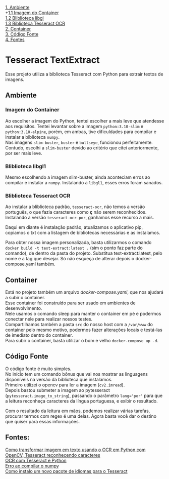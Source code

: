 [1. Ambiente](#ambiente)</br>
+[1.1 Imagem do Container](#imagem-do-container)</br>
[1.2 Bliblioteca libgl](#bliblioteca-libgl1)</br>
[1.3 Biblioteca Tesseract OCR](#bliblioteca-tesseract-ocr)</br>
[2. Container](#container)</br>
[3. Código Fonte](#código-fonte)</br>
[4. Fontes](#fontes)</br>

# Tesseract TextExtract
Esse projeto utiliza a biblioteca Tesseract com Python para extrair textos de imagens.

## Ambiente
### Imagem do Container
Ao escolher a imagem do Python, tentei escolher a mais leve que atendesse aos requisitos.
Tentei levantar sobre a imagem `python:3.10-slim` e `python:3.10-alpine`, porém, em ambas, tive dificuldades para compilar e instalar a biblioteca `numpy`.</br>
Nas imagens `slim-buster`, `buster` e `bullseye`, funcionou perfeitamente. Contudo, escolhi a `slim-buster` devido ao critério que citei anteriormente, por ser mais leve.
### Bliblioteca libgl1
Mesmo escolhendo a imagem slim-buster, ainda aconteciam erros ao compilar e instalar a `numpy`. Instalando a `libgl1`, esses erros foram sanados.
### Bliblioteca Tesseract OCR
Ao instalar a bliblioteca padrão, `tesseract-ocr`, não temos a versão português, o que fazia caracteres como **ç** não serem reconhecidos. Instalando a versão `tesseract-ocr-por`, ganhamos esse recurso a mais.

Daqui em diante é instalação padrão, atualizamos o aplicativo pip, copiamos o txt com a listagem de bibliotecas necessárias e as instalamos.

Para obter nossa imagem personalizada, basta utilizarmos o comando `docker build -t text-extract:latest .` (sim o ponto faz parte do comando), de dentro da pasta do projeto.
Substitua text-extract:latest, pelo nome e a tag que desejar. Só não esqueça de alterar depois o docker-compose.yaml também.

## Container
Está no projeto também um arquivo *docker-compose.yaml*, que nos ajudará a subir o container.</br>
Esse container foi construído para ser usado em ambientes de desenvolvimento.</br>
Nele usamos o comando sleep para manter o container em pé e podermos conectar nele para realizar nossos testes.</br>
Compartilhamos também a pasta `src` do nosso host com a `/var/www` do container pelo mesmo motivo, podermos fazer alterações locais e testá-las de imediato dentro do container.</br>
Para subir o container, basta utilizar o bom e velho `docker-compose up -d`.

## Código Fonte
O código fonte é muito simples.</br>
No início tem um comando bônus que vai nos mostrar as linguagens disponíveis na versão da biblioteca que instalamos.</br>
Primeiro utilizei o opencv para ler a imagem (`cv2.imread`).</br>
Depois bastou submeter a imagem ao pytesseract (`pytesseract.image_to_string`), passando o parâmetro `lang='por'` para que a leitura reconheça caracteres da língua portuguesa, e exibir o resultado.

Com o resultado da leitura em mãos, podemos realizar várias tarefas, procurar termos com regex é uma delas. Agora basta você dar o destino que quiser para essas informações.

## Fontes:
[Como transformar imagem em texto usando o OCR em Python com OpenCV, Tesseract reconhecendo caracteres](https://youtu.be/GMqFZ7f0dy4)</br>
[OCR com Tesseract e Python](https://youtu.be/MfKvjWrcdaY)</br>
[Erro ao compilar o numpy](https://stackoverflow.com/questions/55313610/importerror-libgl-so-1-cannot-open-shared-object-file-no-such-file-or-directo)</br>
[Como instalo um novo pacote de idiomas para o Tesseract](https://sobrelinux.info/questions/13937/how-do-i-install-a-new-language-pack-for-tesseract-on-16-04)</br>